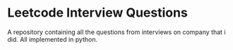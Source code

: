 # Leetcode Interview Questions
A repository containing all the questions from interviews on company that i did. All implemented in python.
